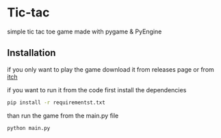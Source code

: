 Tic-tac
======
simple tic tac toe game made with pygame & PyEngine

## Installation
if you only want to play the game download it from releases page or from [itch](https://zi-max.itch.io/tic-tac-toe)

if you want to run it from the code
first install the dependencies
```bash
pip install -r requirementst.txt
```
than run the game from the main.py file
```bash
python main.py
```
